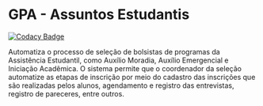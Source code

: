 # GPA - Assuntos Estudantis

[![Codacy Badge](https://api.codacy.com/project/badge/Grade/bffbb9817a96439d8e79e215524aeae5)](https://www.codacy.com/app/NPI-UFC/gpa-assuntos-estudantis?utm_source=github.com&amp;utm_medium=referral&amp;utm_content=npi-ufc-qxd/gpa-assuntos-estudantis&amp;utm_campaign=Badge_Grade)

Automatiza o processo de seleção de bolsistas de programas da Assistência Estudantil, como Auxílio Moradia, Auxílio Emergencial e Iniciação Acadêmica. O sistema permite que o coordenador da seleção automatize as etapas de inscrição por meio do cadastro das inscrições que são realizadas pelos alunos, agendamento e registro das entrevistas, registro de pareceres, entre outros.

